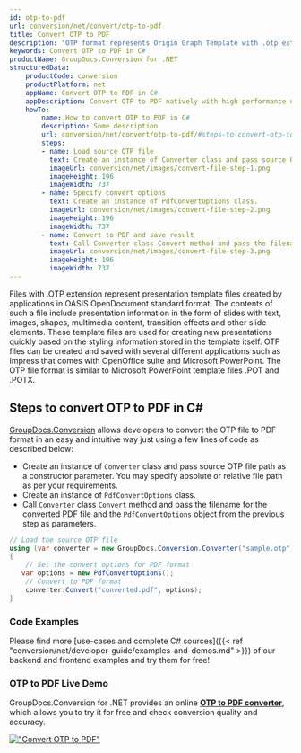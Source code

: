 ```yaml
---
id: otp-to-pdf
url: conversion/net/convert/otp-to-pdf
title: Convert OTP to PDF
description: "OTP format represents Origin Graph Template with .otp extension. Learn how to convert OTP to PDF file programmatically in C# language using GroupDocs.Conversion for .NET library."
keywords: Convert OTP to PDF in C#
productName: GroupDocs.Conversion for .NET
structuredData:
    productCode: conversion
    productPlatform: net
    appName: Convert OTP to PDF in C#
    appDescription: Convert OTP to PDF natively with high performance using C# language and server side GroupDocs.Conversion for .NET APIs, without the use of any software like Microsoft or Open Office.
    howTo:
        name: How to convert OTP to PDF in C# 
        description: Some description
        url: conversion/net/convert/otp-to-pdf/#steps-to-convert-otp-to-pdf-in-c
        steps:
        - name: Load source OTP file 
          text: Create an instance of Converter class and pass source OTP file path as a constructor parameter. You may specify absolute or relative file path as per your requirements. 
          imageUrl: conversion/net/images/convert-file-step-1.png
          imageHeight: 196
          imageWidth: 737
        - name: Specify convert options 
          text: Create an instance of PdfConvertOptions class.
          imageUrl: conversion/net/images/convert-file-step-2.png
          imageHeight: 196
          imageWidth: 737
        - name: Convert to PDF and save result 
          text: Call Converter class Convert method and pass the filename for the converted HTML file and the PdfConvertOptions object from the previous step as parameters.
          imageUrl: conversion/net/images/convert-file-step-3.png
          imageHeight: 196
          imageWidth: 737
---
```


Files with .OTP extension represent presentation template files created by applications in OASIS OpenDocument standard format. The contents of such a file include presentation information in the form of slides with text, images, shapes, multimedia content, transition effects and other slide elements. These template files are used for creating new presentations quickly based on the styling information stored in the template itself. OTP files can be created and saved with several different applications such as Impress that comes with OpenOffice suite and Microsoft PowerPoint. The OTP file format is similar to Microsoft PowerPoint template files .POT and .POTX.

## Steps to convert OTP to PDF in C#

[GroupDocs.Conversion](https://products.groupdocs.com/conversion/net) allows developers to convert the OTP file to PDF format in an easy and intuitive way just using a few lines of code as described below:

* Create an instance of `Converter` class and pass source OTP file path as a constructor parameter. You may specify absolute or relative file path as per your requirements. 
* Create an instance of `PdfConvertOptions` class.
* Call `Converter` class `Convert` method and pass the filename for the converted PDF file and the `PdfConvertOptions` object from the previous step as parameters.

```csharp
// Load the source OTP file
using (var converter = new GroupDocs.Conversion.Converter("sample.otp"))
{
    // Set the convert options for PDF format
   var options = new PdfConvertOptions();
    // Convert to PDF format
    converter.Convert("converted.pdf", options);
}
```

### Code Examples

Please find more [use-cases and complete C# sources]({{< ref "conversion/net/developer-guide/examples-and-demos.md" >}}) of our backend and frontend examples and try them for free!

### OTP to PDF Live Demo

GroupDocs.Conversion for .NET provides an online [**OTP to PDF converter**](https://products.groupdocs.app/conversion/otp-to-pdf), which allows you to try it for free and check conversion quality and accuracy.

[!["Convert OTP to PDF"](conversion/net/images/convert-to-pdf/convert-otp-to-pdf.png)](https://products.groupdocs.app/conversion/otp-to-pdf)